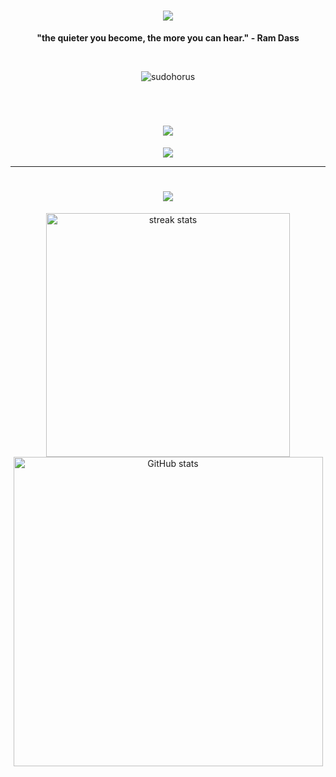 <h1 align="center">
    <img src="https://readme-typing-svg.herokuapp.com/?font=Righteous&color=FFFFFF&size=35&center=true&vCenter=true&width=500&height=70&duration=4000&lines=Hi!+👋;+I'm+Horus!;" />
</h1>

<p align="center">
  <strong>"the quieter you become, the more you can hear." - Ram Dass</strong>
</p>
<br>

<p align="center">
  <img src="https://komarev.com/ghpvc/?username=sudohorus&label=Profile%20views&color=blueviolet&style=flat" alt="sudohorus" />
</p>
<br>

<h1 align="center">
    <img src="https://readme-typing-svg.herokuapp.com/?font=Righteous&color=FFFFFF&size=35&center=true&vCenter=true&width=500&height=70&duration=4000&lines=Stacks;" />
</h1>
<div align="center">
  <img src="https://skillicons.dev/icons?i=python,cpp,c,javascript,html,css,django,qt,git,linux,mysql" />
</div>
</p>

<hr>
<h1 align="center">
    <img src="https://readme-typing-svg.herokuapp.com/?font=Righteous&color=FFFFFF&size=35&center=true&vCenter=true&width=500&height=70&duration=4000&lines=ActivityStats;" />
</h1>

<div align="center">
  <img width=390 src="https://github-readme-streak-stats-salesp07.vercel.app/?user=sudohorus&count_private=true&theme=omni&hide_border=true&layout=compact" alt="streak stats"/>
  <br>
  <img src="https://github-readme-stats.vercel.app/api?username=sudohorus&show_icons=true&theme=omni&hide_border=true" alt="GitHub stats" width="495px">
  <br>
</div>

<!--

<img src="https://github-readme-stats.vercel.app/api/wakatime?username=sudohorus&theme=omni&hide_border=true&layout=compact" alt="Top Langs">

<p align="center">
  <img src="https://github-readme-stats.vercel.app/api/wakatime?username=sudohorus&hide_border=true&theme=radical&layout=compact" />
</p>

-->




